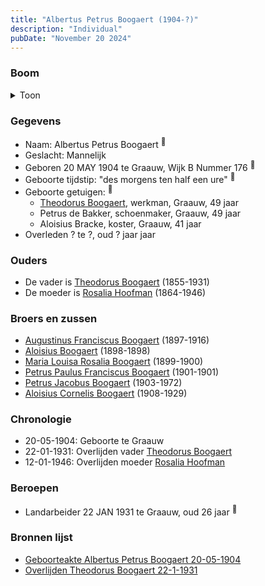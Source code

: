 ```yaml
---
title: "Albertus Petrus Boogaert (1904-?)"
description: "Individual"
pubDate: "November 20 2024"
---
```


### Boom
<details><summary>Toon</summary>

![test](https://www.plantuml.com/plantuml/svg/ZP9DQm8n48Rl-HM37deIzaCNLyIlecs55Ydsq9DaDwC6iuaaMKJ4_zwfhgtGKdiBatVUUPXt1ivpwyj2CRUHUiijBo3Z-MPbJQd5lL76WhTSE_f2xTbQ2eHSsbpX-Ot5rk-Xm293wyubvz6YyVijiYlNN77duC00O6IiG3jVotoZqRbkj-1IzteGioDZTp0xZNBit56Rhz48Oqj7VMR5qVeQS0TFGH2s4u3wE9wq9YDoFYmbAd64RYVZsNwH6UyLTdeGjbijw5zzkqsfr89hiSYjSIupH46wA8Bfy0N2D0xXmN9UxeYdWdWrZYl9uT6OPS7rXI28caGm6OtZSVmd0KpVoBcTD2_EDsd22qqp-K7JxUnG2AbNdpfu7hwJTPgSe2O4bSHGLtArzdjKokm8xCYgTJKQbO9LzD-5gfCAdzeqOfTfGqNPUjh_3FslCQGHV6LuEuueE1EdmV-NqQVyw3O6g0NTwWS0)
</details>

### Gegevens
- Naam: Albertus Petrus Boogaert <sup><a href="../s00325/" style="text-decoration:none" title="Geboorteakte Albertus Petrus Boogaert 20-05-1904">:link:</a></sup>
- Geslacht: Mannelijk
- Geboren 20 MAY 1904 te Graauw, Wijk B Nummer 176 <sup><a href="../s00325/" style="text-decoration:none" title="Geboorteakte Albertus Petrus Boogaert 20-05-1904">:link:</a></sup>
- Geboorte tijdstip: "des morgens ten half een ure" <sup><a href="../s00325/" style="text-decoration:none" title="Geboorteakte Albertus Petrus Boogaert 20-05-1904">:link:</a></sup>
- Geboorte getuigen: <sup><a href="../s00325/" style="text-decoration:none" title="Geboorteakte Albertus Petrus Boogaert 20-05-1904">:link:</a></sup>
  - [Theodorus Boogaert](../i00186/), werkman, Graauw, 49 jaar
  - Petrus de Bakker, schoenmaker, Graauw, 49 jaar
  - Aloisius Bracke, koster, Graauw, 41 jaar
- Overleden ? te ?, oud ? jaar jaar 

### Ouders
- De vader is [Theodorus Boogaert](../i00186/) (1855-1931)
- De moeder is [Rosalia Hoofman](../i00024/) (1864-1946)

### Broers en zussen
- [Augustinus Franciscus Boogaert](../i00187/) (1897-1916)
- [Aloisius Boogaert](../i00188/) (1898-1898)
- [Maria Louisa Rosalia Boogaert](../i00189/) (1899-1900)
- [Petrus Paulus Franciscus Boogaert](../i00190/) (1901-1901)
- [Petrus Jacobus Boogaert](../i00191/) (1903-1972)
- [Aloisius Cornelis Boogaert](../i00193/) (1908-1929)

### Chronologie
- 20-05-1904: Geboorte te Graauw
- 22-01-1931: Overlijden vader [Theodorus Boogaert](../i00186/)
- 12-01-1946: Overlijden moeder [Rosalia Hoofman](../i00024/)

### Beroepen
- Landarbeider 22 JAN 1931 te Graauw, oud 26 jaar <sup><a href="../s00330/" style="text-decoration:none" title="Overlijden Theodorus Boogaert 22-1-1931">:link:</a></sup>

### Bronnen lijst
- [Geboorteakte Albertus Petrus Boogaert 20-05-1904](../s00325/)
- [Overlijden Theodorus Boogaert 22-1-1931](../s00330/)
